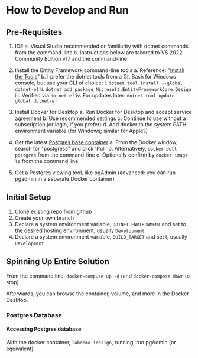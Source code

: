 # How to Develop and Run

## Pre-Requisites
1. IDE 
    a. Visual Studio recommended or familiarity with dotnet commands from the command-line
    b. Instructions below are tailored to VS 2022 Community Edition v17 and the command-line

1. Install the Entity Framework command-line tools 
    a. Reference: "[Install the Tools](https://learn.microsoft.com/en-us/ef/core/managing-schemas/migrations/?tabs=dotnet-core-cli)"
    b. I prefer the dotnet tools from a Git Bash for Windows console, but use your CLI of choice: 
        i. `dotnet tool install --global dotnet-ef`
        ii. `dotnet add package Microsoft.EntityFrameworkCore.Design`
        iii. Verified via `dotnet ef`
        iv. For updates later: `dotnet tool update --global dotnet-ef`

1. Install Docker for Desktop
    a. Run Docker for Desktop and accept service agreement
    b. Use recommended settings
    c. Continue to use without a subscription (or login, if you prefer)
    d. Add docker to the system PATH environment variable (for Windows; similar for Apple?)

1. Get the latest [Postgres base container](https://www.docker.com/blog/how-to-use-the-postgres-docker-official-image/)
    a. From the Docker window, search for "postgress" and click 'Pull'
    b. Alternatively, `docker pull postgres` from the command-line
    c. Optionally confirm by `docker image ls` from the command line

1. Get a Postgres viewing tool, like pgAdmin (advanced: you can run pgadmin in a separate Docker container)

## Initial Setup

1. Clone existing repo from github
1. Create your own branch
1. Declare a system environment variable, `DOTNET_ENVIRONMENT` and set to the desired hosting environment, usually `Development`
1. Declare a system environment variable, `BUILD_TARGET` and set t, usually `Development`

## Spinning Up Entire Solution

From the command line, `docker-compuse up -d` (and `docker-compose down` to stop)

Afterwards, you can browse the container, volume, and more in the Docker Desktop.

### Postgres Database

#### Accessing Postgres database

With the docker container, `labdemo-idesign`, running, run pgAdmin (or equivalent).


<!--- Later
Create and maintain the database using Entity Framework Tools, a model-first approach.

These are the steps previously taken:

1. Open Nuget Package Manager console
1. Execute `Add-Migration` and `Update-Database`
--->


